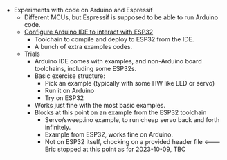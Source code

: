 - Experiments with code on Arduino and Espressif
    - Different MCUs, but Espressif is supposed to be able to run Arduino code.
    - [Configure Arduino IDE to interact with ESP32](https://dronebotworkshop.com/esp32-intro/)
        - Toolchain to compile and deploy to ESP32 from the IDE.
        - A bunch of extra examples codes.
    - Trials
        - Arduino IDE comes with examples, and non-Arduino board toolchains, including some ESP32s.
        - Basic exercise structure:
            - Pick an example (typically with some HW like LED or servo)
            - Run it on Arduino
            - Try on ESP32
        - Works just fine with the most basic examples.
        - Blocks at this point on an example from the ESP32 toolchain
            - Servo/sweep.ino example, to run cheap servo back and forth infinitely.
            - Example from ESP32, works fine on Arduino.
            - Not on ESP32 itself, chocking on a provided header file <--- Eric stopped at this point as for 2023-10-09, TBC
